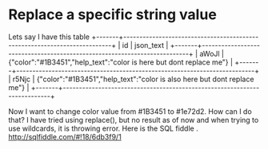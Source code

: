 
# Replace a specific string value

Lets say I have this table
+-------+--------------------------------------------------------------------------+
| id    | json_text                                                                |
+-------+--------------------------------------------------------------------------+
| aWoJl | {"color":"#1B3451","help_text":"color is here but dont replace me"}      |
+-------+--------------------------------------------------------------------------+
| r5Njc | {"color":"#1B3451","help_text":"color is also here but dont replace me"} |
+-------+--------------------------------------------------------------------------+

Now I want to change color value from #1B3451 to #1e72d2. How can I do that?
I have tried using replace(), but no result as of now and when trying to use wildcards, it is throwing error.
Here is the SQL fiddle .
http://sqlfiddle.com/#!18/6db3f9/1

        